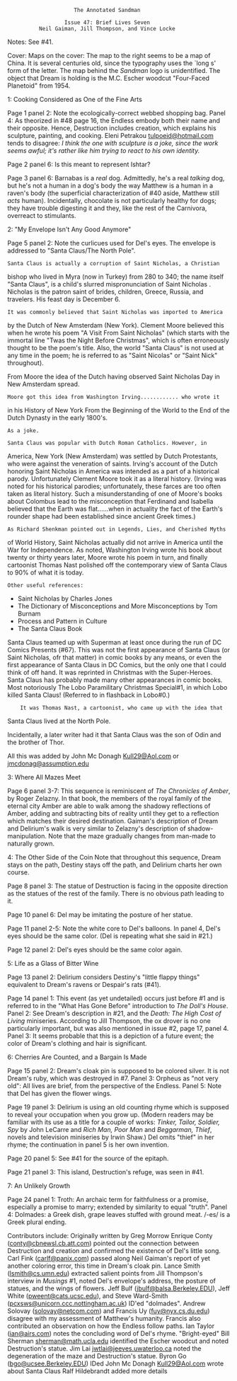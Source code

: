                          The Annotated Sandman

                      Issue 47: Brief Lives Seven
              Neil Gaiman, Jill Thompson, and Vince Locke

Notes:  See #41.

Cover:  Maps on the cover:  The map to the right seems to be a map of
China.  It is several centuries old, since the typography uses the `long s'
form of the letter.  The map behind the _Sandman_ logo is unidentified.
The object that Dream is holding is the M.C. Escher woodcut "Four-Faced
Planetoid" from 1954.

1: Cooking Considered as One of the Fine Arts

Page 1 panel 2:  Note the ecologically-correct webbed shopping bag.
	Panel 4:  As theorized in #48 page 16, the Endless embody both their
name and their opposite.  Hence, Destruction includes creation, which
explains his sculpture, painting, and cooking.
Eleni Petrakou <tulpoeid@hotmail.com> tends to disagree:
<CITE>I think the one with sculpture is a joke, since the work seems
awful; it's rather like him trying to react to his own
identity.</CITE>

Page 2 panel 6: Is this meant to represent Ishtar?

Page 3 panel 6:  Barnabas is a *real* dog.  Admittedly, he's a real
*talking* dog, but he's not a human in a dog's body the way Matthew is a
human in a raven's body (the superficial characterization of #40 aside,
Matthew still *acts* human).  Incidentally, chocolate is not particularly
healthy for dogs; they have trouble digesting it and they, like the rest
of the Carnivora, overreact to stimulants.

2: "My Envelope Isn't Any Good Anymore"

Page 5 panel 2:  Note the curlicues used for Del's eyes.  The envelope is
addressed to "Santa Claus/The North Pole".

	Santa Claus is actually a corruption of Saint Nicholas, a Christian
bishop who lived in Myra (now in Turkey) from 280 to 340; the name itself
"Santa Claus", is a child's slurred mispronunciation of Saint Nicholas .
Nicholas is the patron saint of brides, children, Greece, Russia, and
travelers. His feast day is December 6.

	It was commonly believed that Saint Nicholas was imported to America
by the Dutch of New Amsterdam (New York). Clement Moore believed this when he
wrote his poem "A Visit From Saint Nicholas" (which starts with the immortal
line "Twas the Night Before Christmas", which is often erroneously thought to
be the poem's title. Also, the world "Santa Claus" is not used at any time in
the poem; he is referred to as "Saint Nicolas" or "Saint Nick" throughout).

From Moore the idea of the Dutch having observed Saint Nicholas Day in New
Amsterdam spread.

	Moore got this idea from Washington Irving............ who wrote it
in his History of New York From the Beginning of the World to the End of the
Dutch Dynasty in the early 1800's.

	As a joke.

	Santa Claus was popular with Dutch Roman Catholics. However, in
America, New York (New Amsterdam) was settled by Dutch Protestants, who were
against the veneration of saints. Irving's account of the Dutch honoring
Saint Nicholas in America was intended as a part of a historical parody.
Unfortunately Clement Moore took it as a literal history. (Irving was noted
for his historical parodies; unfortunately, these farces are too often taken
as literal history. Such a misunderstanding of one of Moore's books about
Colombus lead to the misconception that Ferdinand and Isabella believed that
the Earth was flat......when in actuality the fact of the Earth's rounder
shape had been established since ancient Greek times.)

	As Richard Shenkman pointed out in Legends, Lies, and Cherished Myths
of World History, Saint Nicholas actually did not arrive in America until the
War for Independence. As noted, Washington Irving wrote his book about twenty
or thirty years later, Moore wrote his poem in turn, and finally cartoonist
Thomas Nast polished off the contemporary view of Santa Claus to 90% of what
it is today.

	Other useful references:
* Saint Nicholas by Charles Jones
* The Dictionary of Misconceptions and More Misconceptions by Tom Burnam
* Process and Pattern in Culture
* The Santa Claus Book

Santa Claus teamed up with Superman at least once during the run of DC Comics
Presents (#67). This was not the first appearance of Santa Claus (or
Saint Nicholas, ofr that matter) in comic books by any means, or even
the first appearance of Santa Claus in DC Comics, but the only one
that I could think of off hand. It was reprinted in Christmas with the
Super-Heroes. Santa Claus has probably made many other appearances in
comic books. Most notoriously The Lobo Paramilitary Christmas
Special#1, in which Lobo killed Santa Claus! (Referred to in flashback
in Lobo#0.)

        It was Thomas Nast, a cartoonist, who came up with the idea that
Santa Claus lived at the North Pole.

Incidentally, a later writer had it that Santa Claus was the son of Odin and
the brother of Thor.

All this was added by John Mc Donagh <Kull29@Aol.com> or <jmcdonag@assumption.edu>

3: Where All Mazes Meet

Page 6 panel 3-7:  This sequence is reminiscent of _The Chronicles of
Amber_, by Roger Zelazny.  In that book, the members of the royal family of
the eternal city Amber are able to walk among the shadowy reflections of
Amber, adding and subtracting bits of reality until they get to a
reflection which matches their desired destination.  Gaiman's description
of Dream and Delirium's walk is very similar to Zelazny's description
of shadow-manipulation.
	Note that the maze gradually changes from man-made to naturally
grown.

4: The Other Side of the Coin
Note that throughout this sequence, Dream stays on the path, Destiny stays
off the path, and Delirium charts her own course.

Page 8 panel 3:  The statue of Destruction is facing in the opposite direction
as the statues of the rest of the family.  There is no obvious path leading
to it.

Page 10 panel 6:  Del may be imitating the posture of her statue.

Page 11 panel 2-5:  Note the white core to Del's balloons.  In panel 4,
Del's eyes should be the same color.  (Del is repeating what she said in
#21.)

Page 12 panel 2:  Del's eyes should be the same color again.

5: Life as a Glass of Bitter Wine

Page 13 panel 2:  Delirium considers Destiny's "little flappy things"
equivalent to Dream's ravens or Despair's rats (#41).

Page 14 panel 1:  This event (as yet undetailed) occurs just before #1 and
is referred to in the "What Has Gone Before" introduction to _The Doll's
House_.
	Panel 2:  See Dream's description in #21, and the _Death: The High
Cost of Living_ miniseries.  According to Jill Thompson, the ox drover
is no one particularly important, but was also mentioned in issue #2,
page 17, panel 4.
	Panel 3:  It seems probable that this is a depiction of a future
event; the color of Dream's clothing and hair is significant.

6: Cherries Are Counted, and a Bargain Is Made

Page 15 panel 2:  Dream's cloak pin is supposed to be colored silver.  It is
not Dream's ruby, which was destroyed in #7.
	Panel 3:  Orpheus as "not very old": All lives are brief, from the
perspective of the Endless.
	Panel 5:  Note that Del has given the flower wings.

Page 19 panel 3:  Delirium is using an old counting rhyme which is supposed
to reveal your occupation when you grow up.  (Modern readers may be
familiar with its use as a title for a couple of works: _Tinker, Tailor,
Soldier, Spy_ by John LeCarre and _Rich Man, Poor Man_ and _Beggarman,
Thief_, novels and television miniseries by Irwin Shaw.)  Del omits "thief"
in her rhyme; the continuation in panel 5 is her own invention.

Page 20 panel 5:  See #41 for the source of the epitaph.

Page 21 panel 3:  This island, Destruction's refuge, was seen in #41.

7: An Unlikely Growth

Page 24 panel 1:  Troth:  An archaic term for faithfulness or a promise,
especially a promise to marry; extended by similarity to equal "truth".
	Panel 4:  Dolmades:  a Greek dish, grape leaves stuffed with ground
meat.  /-es/ is a Greek plural ending.

Contributors include:
    Originally written by Greg Morrow
	Enrique Conty (conty@cbnewsl.cb.att.com) pointed out the connection
between Destruction and creation and confirmed the existence of Del's
little song.
	Carl Fink (carlf@panix.com) passed along Neil Gaiman's report of
yet another coloring error, this time in Dream's cloak pin.
	Lance Smith (lsmith@cs.umn.edu) extracted salient points from Jill
Thompson's interview in _Musings_ #1, noted Del's envelope's address, the
posture of statues, and the wings of flowers.
	Jeff Bulf (jbulf@balsa.Berkeley.EDU), Jeff White
(pweent@cats.ucsc.edu), and Steve Ward-Smith
(pcxsws@unicorn.ccc.nottingham.ac.uk) ID'ed "dolmades".
	Andrew Solovay (solovay@netcom.com) and Francis Uy
(fuy@nyx.cs.du.edu) disagree with my assessment of Matthew's humanity.
Francis also contributed an observation on how the Endless follow paths.
	Ian Taylor (ian@airs.com) notes the concluding word of Del's rhyme.
	"Bright-eyed" Bill Sherman <sherman@math.ucla.edu> identified the
Escher woodcut and noted Destruction's statue.
	Jim Lai <jwtlai@jeeves.uwaterloo.ca> noted the degeneration of the
maze and Destruction's statue.
	Byron Go (bgo@ucsee.Berkeley.EDU) IDed
	John Mc Donagh <Kull29@Aol.com> wrote about Santa Claus
	Ralf Hildebrandt added more details
